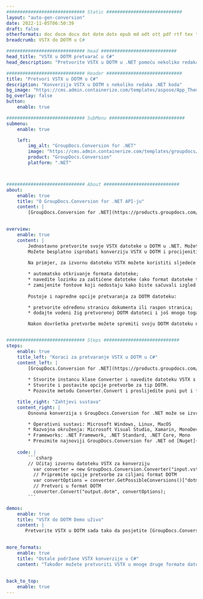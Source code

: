 ```yaml
---
############################# Static ############################
layout: "auto-gen-conversion"
date: 2022-11-05T06:50:39
draft: false
otherformats: doc docm docx dot dotm dotx epub md odt ott pdf rtf tex txt vdx vsdm vsdx vssm vssx vstm vstx vsx vtx xps
breadcrumb: VSTX do DOTM u C#

############################# Head ############################
head_title: "VSTX u DOTM pretvarač u C#"
head_description: "Pretvorite VSTX u DOTM u .NET pomoću nekoliko redaka koda. Koristite GroupDocs Document Conversion API za pretvaranje preko 160 formata datoteka."

############################# Header ############################
title: "Pretvori VSTX u DOTM u C#"
description: "Konverzija VSTX u DOTM s nekoliko redaka .NET koda"
bg_image: "https://cms.admin.containerize.com/templates/aspose/App_Themes/V3/images/bg/header1.png"
bg_overlay: false
button:
    enable: true

############################# SubMenu ############################
submenu:
    enable: true

    left:
        img_alt: "GroupDocs.Conversion for .NET"
        image: "https://cms.admin.containerize.com/templates/groupdocs/images/product-logos/90x90-noborder/groupdocs-conversion-net.png"
        product: "GroupDocs.Conversion"
        platform: ".NET"



############################# About ############################
about:
    enable: true
    title: "O GroupDocs.Conversion for .NET API-ju"
    content: |
        [GroupDocs.Conversion for .NET](https://products.groupdocs.com/conversion/net/) može se koristiti za pretvaranje Microsoft Worda, Excela, PowerPointa, PDF-a, Visio i drugih formata. GroupDocs.Conversion je samostalni API koji je prikladan za pozadinske i interne sustave gdje su potrebne visoke performanse. Ne ovisi o softveru poput Microsofta ili Open Officea.
    

overview:
    enable: true
    content: |
        Jednostavno pretvorite svoje VSTX datoteke u DOTM u .NET. Možete koristiti samo nekoliko C# linija koda na bilo kojoj platformi po vašem izboru kao što su - Windows, Linux, macOS.
        Možete besplatno isprobati konverziju VSTX u DOTM i procijeniti kvalitetu rezultata konverzije. Uz jednostavne scenarije konverzije datoteka, možete isprobati naprednije opcije za učitavanje izvorne VSTX datoteke i za spremanje izlaznog DOTM rezultata. 
        
        Na primjer, za izvornu datoteku VSTX možete koristiti sljedeće opcije učitavanja:

        * automatsko otkrivanje formata datoteke;
        * navedite lozinku za zaštićene datoteke (ako format datoteke to podržava);
        * zamijenite fontove koji nedostaju kako biste sačuvali izgled dokumenta.
        
        Postoje i napredne opcije pretvaranja za DOTM datoteku:

        * pretvorite određenu stranicu dokumenta ili raspon stranica;
        * dodajte vodeni žig pretvorenoj DOTM datoteci i još mnogo toga.

        Nakon dovršetka pretvorbe možete spremiti svoju DOTM datoteku na lokalnu stazu datoteke ili bilo koju pohranu treće strane kao što su FTP, Amazon S3, Google Drive, Dropbox itd. Imajte na umu - da pretvorite VSTX u {{ TO}} nema potrebe za instaliranjem bilo kakvog dodatnog softvera - poput MS Officea, Open Officea, Adobe Acrobat Readera itd.


############################# Steps ############################
steps:
    enable: true
    title_left: "Koraci za pretvaranje VSTX u DOTM u C#"
    content_left: |
        [GroupDocs.Conversion for .NET](https://products.groupdocs.com/conversion/net/) programerima olakšava pretvaranje VSTX datoteke u DOTM s nekoliko redaka koda.
        
        * Stvorite instancu klase Converter i navedite datoteku VSTX s punim putem
        * Stvorite i postavite opcije pretvorbe za tip DOTM.
        * Pozovite metodu Converter.Convert i proslijedite puni put i format (DOTM) kao parametar

    title_right: "Zahtjevi sustava"
    content_right: |
        Osnovna konverzija s GroupDocs.Conversion for .NET može se izvršiti u samo nekoliko jednostavnih koraka. Naši API-ji podržani su na svim glavnim platformama i operativnim sustavima. Prije izvršavanja koda u nastavku, provjerite imate li sljedeće preduvjete instalirane na vašem sustavu.

        * Operativni sustavi: Microsoft Windows, Linux, MacOS
        * Razvojna okruženja: Microsoft Visual Studio, Xamarin, MonoDevelop
        * Frameworks: .NET Framework, .NET Standard, .NET Core, Mono
        * Preuzmite najnoviji GroupDocs.Conversion for .NET od [Nuget](https://www.nuget.org/packages/groupdocs.conversion)
         
    code: |
        ```csharp    
        // Učitaj izvornu datoteku VSTX za konverziju
          var converter = new GroupDocs.Conversion.Converter("input.vstx");
          // Pripremite opcije pretvorbe za ciljani format DOTM
          var convertOptions = converter.GetPossibleConversions()["dotm"].ConvertOptions;
          // Pretvori u format DOTM
          converter.Convert("output.dotm", convertOptions);
        ```

demos:
    enable: true
    title: "VSTX do DOTM Demo uživo"
    content: |
       Pretvorite VSTX u DOTM sada tako da posjetite [GroupDocs.Conversion App](https://products.groupdocs.app/conversion/family) web mjesto. Online demo ima sljedeće prednosti
          

more_formats:
    enable: true
    title: "Ostale podržane VSTX konverzije u C#"
    content: "Također možete pretvoriti VSTX u mnoge druge formate datoteka. Pogledajte popis u nastavku."
       
       
back_to_top:
    enable: true
---
```

